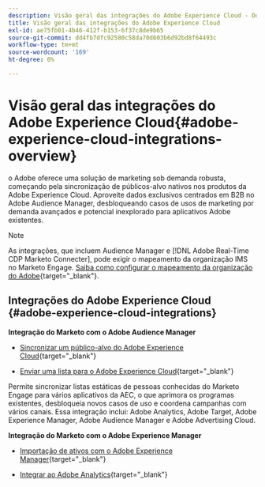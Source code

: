 ```yaml
---
description: Visão geral das integrações do Adobe Experience Cloud - Documentação do Marketo - Documentação do produto
title: Visão geral das integrações do Adobe Experience Cloud
exl-id: ae75fb01-4b46-412f-b153-6f37c8de9b65
source-git-commit: dd4fb7dfc92580c58da70d603b6d92bd8f64493c
workflow-type: tm+mt
source-wordcount: '169'
ht-degree: 0%

---
```


# Visão geral das integrações do Adobe Experience Cloud{#adobe-experience-cloud-integrations-overview}

o Adobe oferece uma solução de marketing sob demanda robusta, começando pela sincronização de públicos-alvo nativos nos produtos da Adobe Experience Cloud. Aproveite dados exclusivos centrados em B2B no Adobe Audience Manager, desbloqueando casos de usos de marketing por demanda avançados e potencial inexplorado para aplicativos Adobe existentes.

>[!NOTE]
>
>As integrações, que incluem Audience Manager e [!DNL Adobe Real-Time CDP Marketo Connecter], pode exigir o mapeamento da organização IMS no Marketo Engage. [Saiba como configurar o mapeamento da organização do Adobe](/help/marketo/product-docs/adobe-experience-cloud-integrations/set-up-adobe-organization-mapping.md){target="_blank"}.

## Integrações do Adobe Experience Cloud {#adobe-experience-cloud-integrations}

**Integração do Marketo com o Adobe Audience Manager**

* [Sincronizar um público-alvo do Adobe Experience Cloud](/help/marketo/product-docs/adobe-experience-cloud-integrations/sync-an-audience-from-adobe-experience-cloud.md){target="_blank"}

* [Enviar uma lista para o Adobe Experience Cloud](/help/marketo/product-docs/core-marketo-concepts/smart-lists-and-static-lists/static-lists/send-a-list-to-adobe-experience-cloud.md){target="_blank"}

Permite sincronizar listas estáticas de pessoas conhecidas do Marketo Engage para vários aplicativos da AEC, o que aprimora os programas existentes, desbloqueia novos casos de uso e coordena campanhas com vários canais. Essa integração inclui: Adobe Analytics, Adobe Target, Adobe Experience Manager, Adobe Audience Manager e Adobe Advertising Cloud.

**Integração do Marketo com o Adobe Experience Manager**

* [Importação de ativos com o Adobe Experience Manager](/help/marketo/product-docs/adobe-experience-cloud-integrations/importing-assets-with-adobe-experience-manager.md){target="_blank"}

* [Integrar ao Adobe Analytics](/help/marketo/product-docs/web-personalization/reporting-for-web-personalization/web-analytics-integrations/integrate-with-adobe-analytics.md){target="_blank"}
